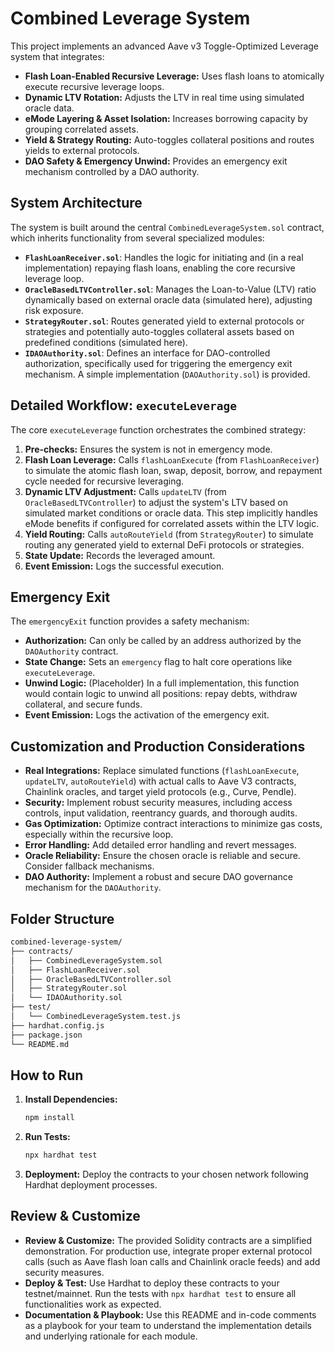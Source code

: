 # Combined Leverage System

This project implements an advanced Aave v3 Toggle-Optimized Leverage system that integrates:

-  **Flash Loan-Enabled Recursive Leverage:** Uses flash loans to atomically execute recursive leverage loops.
-  **Dynamic LTV Rotation:** Adjusts the LTV in real time using simulated oracle data.
-  **eMode Layering & Asset Isolation:** Increases borrowing capacity by grouping correlated assets.
-  **Yield & Strategy Routing:** Auto-toggles collateral positions and routes yields to external protocols.
-  **DAO Safety & Emergency Unwind:** Provides an emergency exit mechanism controlled by a DAO authority.

## System Architecture

The system is built around the central `CombinedLeverageSystem.sol` contract, which inherits functionality from several specialized modules:

-  **`FlashLoanReceiver.sol`**: Handles the logic for initiating and (in a real implementation) repaying flash loans, enabling the core recursive leverage loop.
-  **`OracleBasedLTVController.sol`**: Manages the Loan-to-Value (LTV) ratio dynamically based on external oracle data (simulated here), adjusting risk exposure.
-  **`StrategyRouter.sol`**: Routes generated yield to external protocols or strategies and potentially auto-toggles collateral assets based on predefined conditions (simulated here).
-  **`IDAOAuthority.sol`**: Defines an interface for DAO-controlled authorization, specifically used for triggering the emergency exit mechanism. A simple implementation (`DAOAuthority.sol`) is provided.

## Detailed Workflow: `executeLeverage`

The core `executeLeverage` function orchestrates the combined strategy:

1. **Pre-checks:** Ensures the system is not in emergency mode.
2. **Flash Loan Leverage:** Calls `flashLoanExecute` (from `FlashLoanReceiver`) to simulate the atomic flash loan, swap, deposit, borrow, and repayment cycle needed for recursive leveraging.
3. **Dynamic LTV Adjustment:** Calls `updateLTV` (from `OracleBasedLTVController`) to adjust the system's LTV based on simulated market conditions or oracle data. This step implicitly handles eMode benefits if configured for correlated assets within the LTV logic.
4. **Yield Routing:** Calls `autoRouteYield` (from `StrategyRouter`) to simulate routing any generated yield to external DeFi protocols or strategies.
5. **State Update:** Records the leveraged amount.
6. **Event Emission:** Logs the successful execution.

## Emergency Exit

The `emergencyExit` function provides a safety mechanism:

-  **Authorization:** Can only be called by an address authorized by the `DAOAuthority` contract.
-  **State Change:** Sets an `emergency` flag to halt core operations like `executeLeverage`.
-  **Unwind Logic:** (Placeholder) In a full implementation, this function would contain logic to unwind all positions: repay debts, withdraw collateral, and secure funds.
-  **Event Emission:** Logs the activation of the emergency exit.

## Customization and Production Considerations

-  **Real Integrations:** Replace simulated functions (`flashLoanExecute`, `updateLTV`, `autoRouteYield`) with actual calls to Aave V3 contracts, Chainlink oracles, and target yield protocols (e.g., Curve, Pendle).
-  **Security:** Implement robust security measures, including access controls, input validation, reentrancy guards, and thorough audits.
-  **Gas Optimization:** Optimize contract interactions to minimize gas costs, especially within the recursive loop.
-  **Error Handling:** Add detailed error handling and revert messages.
-  **Oracle Reliability:** Ensure the chosen oracle is reliable and secure. Consider fallback mechanisms.
-  **DAO Authority:** Implement a robust and secure DAO governance mechanism for the `DAOAuthority`.

## Folder Structure

```bash
combined-leverage-system/
├── contracts/
│   ├── CombinedLeverageSystem.sol
│   ├── FlashLoanReceiver.sol
│   ├── OracleBasedLTVController.sol
│   ├── StrategyRouter.sol
│   └── IDAOAuthority.sol
├── test/
│   └── CombinedLeverageSystem.test.js
├── hardhat.config.js
├── package.json
└── README.md
```

## How to Run

1. **Install Dependencies:**

   ```bash
   npm install
   ```

2. **Run Tests:**
   ```bash
   npx hardhat test
   ```

3. **Deployment:**
   Deploy the contracts to your chosen network following Hardhat deployment processes.

## Review & Customize
*   **Review & Customize:**
    The provided Solidity contracts are a simplified demonstration. For production use, integrate proper external protocol calls (such as Aave flash loan calls and Chainlink oracle feeds) and add security measures.
*   **Deploy & Test:**
    Use Hardhat to deploy these contracts to your testnet/mainnet. Run the tests with `npx hardhat test` to ensure all functionalities work as expected.
*   **Documentation & Playbook:**
    Use this README and in-code comments as a playbook for your team to understand the implementation details and underlying rationale for each module.